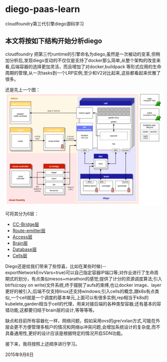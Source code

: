 # diego-paas-learn
cloudfoundry第三代引擎diego源码学习</br>

本文将按如下结构开始分析diego
-----------------------------------
cloudfoundry 把第三代runtime的引擎命名为diego,虽然是一次被动的变革,但稍加分析后,发现diego变动的不仅仅是支持了docker那么简单,从整个架构的改变来看,后端容器的选择更加灵活，而且增加了对docker,buildpack 等形式应用的生命周期的管理,从一次tasks到一个LRP实例,至少和V2对比起来,这些都看起来优雅了很多。

还是先上一个图：</br>
![Peter don't care](https://github.com/wdxxs2z/PictureStore/blob/master/diego/diego-overview.png) <br />

可将其分为6层：
* [CC-Bridge层](https://github.com/wdxxs2z/diego-paas-learn/blob/master/cc_bridge.md)</br>
* [Route-emitter层](https://github.com/wdxxs2z/diego-paas-learn/blob/master/Route-emitter.md)</br>
* [Access层](https://github.com/wdxxs2z/diego-paas-learn/blob/master/Access.md)</br>
* [Brain层](https://github.com/wdxxs2z/diego-paas-learn/blob/master/Brain.md)</br>
* [Database层](https://github.com/wdxxs2z/diego-paas-learn/blob/master/database.md)</br>
* [Cells层](https://github.com/wdxxs2z/diego-paas-learn/blob/master/Cells.md)</br>

Diego还是给我们带来了些惊喜，比如在某些时候(--exportNetworkEnvVars=true)可以自己指定容器IP端口等;对作业进行了生命周期式的划分，有点类似mesos+marathon的感觉;提供了计分的资源调度算法;引入btrfs(copy on write)文件系统,终于摆脱了aufs的束缚,也让docker image、layer更好的被引入;后端不仅支持linux还支持windows;引入cells的概念,跟k8s有点类似,一个cell就是一个调度的基本单元,上面可以有很多实例,rep相当于k8s的kubelete,garden相当于cell的代理，用来对接后端的各种类型容器;还有基本的容错功能,这都要归结于brain层的设计,等等等等。</br>

缺点和目前所有容器化一样，网络问题，假如采用ovs的gre/vxlan方式,可能在外层会更不方便管理多租户的情况和网络ip冲突问题,会增加系统设计的复杂度,而不具备通用性,更好的设计应该是根据特定的情况开启SDN功能。</br>

接下来，我将按照上述顺序进行学习。
</br>

2015年9月6日

